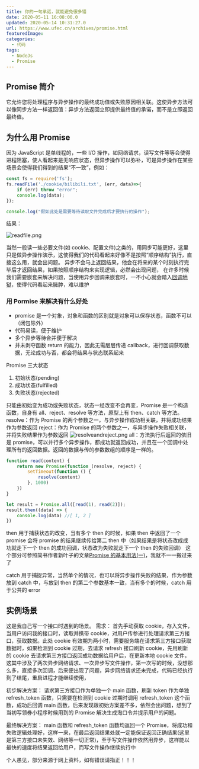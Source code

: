 ```yaml
---
title: 你的一句承诺，就能避免很多错
date: 2020-05-11 16:08:00.0
updated: 2020-05-14 10:31:27.0
url: https://www.ufec.cn/archives/promise.html
featuredImage:
categories:
  - 代码
tags:
  - NodeJs
  - Promise
---
```


## Promise 简介

它允许您将处理程序与异步操作的最终成功值或失败原因相关联。这使异步方法可以像同步方法一样返回值：异步方法返回立即提供最终值的承诺，而不是立即返回最终值。

## 为什么用 Promise

因为 JavaScript 是单线程的，一些 I/O 操作，如网络请求，读写文件等等会使得进程阻塞，使人看起来是无响应状态，但异步操作可以弥补，可是异步操作在某些场景会使得我们得到的结果“不一致”，例如：

```JavaScript
const fs = require('fs');
fs.readFile('./cookie/bilibili.txt', (err, data)=>{
    if (err) throw "error";
    console.log(data);
});

console.log("假如此处是需要等待读取文件完成后才要执行的操作");
```

结果：

![readfile.png](https://www.ufec.cn/upload/2020/05/readfile-4718c7726aab47759c2c1c42626f8c41.png)

当然一般读一些必要文件(如 cookie、配置文件)之类的，用同步可能更好，这里只是做异步操作演示，这使得我们的代码看起来好像不是按照“顺序结构”执行，直接这么用，就会出问题。
异步不会马上返回结果，他会在将来的某个时刻执行完毕后才返回结果，如果按照顺序结构来实现逻辑，必然会出现问题，
在许多时候我们需要嵌套来解决问题，当使用异步回调来嵌套时，一不小心就会踏入[回调地狱](http://callbackhell.com/)，使得代码看起来臃肿，难以维护

### 用 Pormise 来解决有什么好处

- promise 是一个对象，对象和函数的区别就是对象可以保存状态，函数不可以（闭包除外）
- 代码易读，便于维护
- 多个异步等待合并便于解决
- 并未剥夺函数 return 的能力，因此无需层层传递 callback，进行回调获取数据，无论成功与否，都会将结果与状态联系起来

Promise 三大状态

1. 初始状态(pending)
2. 成功状态(fulfilled)
3. 失败状态(rejected)

只能由初始变为成功或失败状态，状态一经改变不会再变，Promise 是一个构造函数，自身有 all、reject、resolve 等方法，原型上有 then、catch 等方法。
resolve：作为 Promise 的两个参数之一，与异步操作成功相关联，并将成功结果作为参数返回
reject：作为 Promise 的两个参数之一，与异步操作失败相关联，并将失败结果作为参数返回
![resolveandreject.png](https://www.ufec.cn/upload/2020/05/resolveandreject-ed87d2438a614f488d96ac4b682bfded.png)
all：方法执行后返回的依旧是 promise，可以并行多个异步操作，都成功就返回成功，并且在一个回调中处理所有的返回数据。返回的数据与传的参数数组的顺序是一样的。

```JavaScript
function read(content) {
    return new Promise(function (resolve, reject) {
        setTimeout(function () {
            resolve(content)
        }, 1000)
    })
}

let result = Promise.all([read(1), read(2)]);
result.then((data) => {
    console.log(data) //[ 1, 2 ]
})
```

then 用于捕获状态的改变，当有多个 then 的时候，如果 then 中返回了一个 promise 会将 promise 的结果继续传给第二 then 中（如果结果是将状态改成成功就走下一个 then 的成功回调，状态改为失败就走下一个 then 的失败回调）
这个部分可参照简书作者新叶子的文章[Promise 的基本用法(一)](https://www.jianshu.com/p/3023a9372e5f)，我就不一一搬过来了

catch 用于捕捉异常，当然单个的情况，也可以将异步操作失败的结果，作为参数放到 catch 中，与放到 then 的第二个参数基本一致，当有多个的时候，catch 用于公共的 error

## 实例场景

这是我自己写一个接口时遇到的场景。
需求：
首先手动获取 cookie，存入文件，当用户访问我的接口时，读取并携带 cookie，对用户传参进行处理请求第三方接口，获取数据。此处 cookie 有效期为两小时，需要服务端在请求第三方接口获取数据时，如果检测到 cookie 过期，去请求 refresh 接口刷新 cookie，先用刷新的 cookie 去请求第三方接口返回成功数据给用户后，在更新本地 cookie 文件，
这其中涉及了两次异步网络请求、一次异步写文件操作，第一次写的时候，没想那么多，直接多次回调，后来便出现了问题，异步网络请求还未完成，代码已经执行到了结尾，重启进程才能继续使用，

初步解决方案：
请求第三方接口作为单独一个 main 函数，刷新 token 作为单独 refresh_token 函数，只需要在检测到 cookie 过期时调用 refresh_token 这个函数，成功后回调 main 函数，后来发现跟初始方案差不多，依然会出问题，想到了当初写领券小程序时候用到的 Promise 解决生成淘口令并提示用户的问题。

最终解决方案：
main 函数和 refresh_token 函数均返回一个 Promise，将成功和失败逻辑处理好，这样一来，在最后返回结果处就一定能保证返回正确结果(这里是第三方接口未失效、网络等一切正常)，至于写文件操作依然用异步，这样能以最快的速度将结果返回给用户，而写文件操作继续执行中

个人愚见，部分来源于网上资料，如有错误请指正！！！
